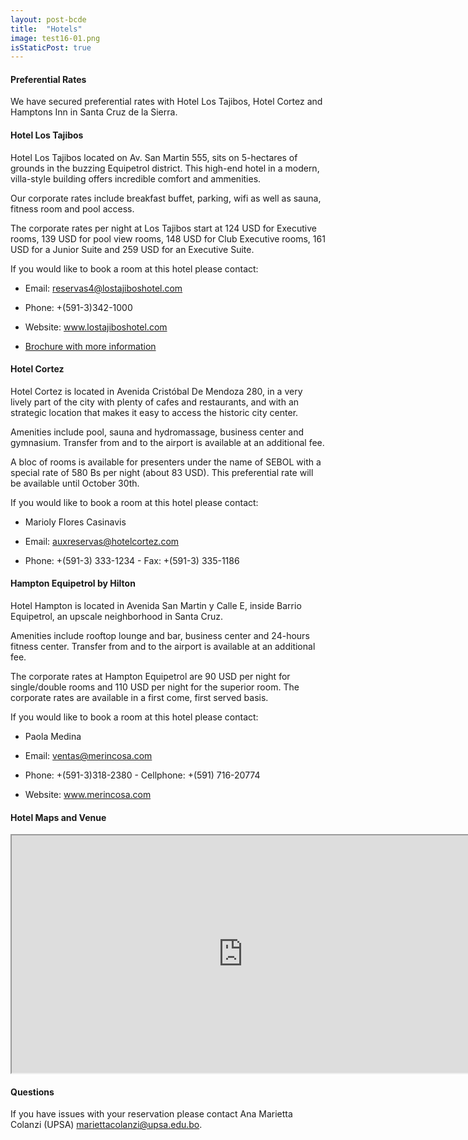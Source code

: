 ```yaml
---
layout: post-bcde
title:  "Hotels"
image: test16-01.png
isStaticPost: true
---
```



#### Preferential Rates
We have secured preferential rates with Hotel Los Tajibos, Hotel Cortez and Hamptons Inn in Santa Cruz de la Sierra.

#### Hotel Los Tajibos
Hotel Los Tajibos located on Av. San Martin 555, sits on 5-hectares of grounds in the buzzing Equipetrol district. This high-end hotel in a modern, villa-style building offers incredible comfort and ammenities.

Our corporate rates include breakfast buffet, parking, wifi as well as sauna, fitness room and pool access.

The corporate rates per night at Los Tajibos start at 124 USD for Executive rooms, 139 USD for pool view rooms, 148 USD for Club Executive rooms, 161 USD for a Junior Suite and 259 USD for an Executive Suite.

If you would like to book a room at  this hotel please contact:

* Email: [reservas4@lostajiboshotel.com](reservas4@lostajiboshotel.com)

* Phone: +(591-3)342-1000

* Website: www.lostajiboshotel.com

* <a href="/assets/brochuretajibos.pdf" target="_blank"> Brochure with more information </a>


#### Hotel Cortez
Hotel Cortez is located in Avenida Cristóbal De Mendoza 280, in a very lively part of the city with plenty of cafes and restaurants, and with an strategic location that makes it easy to access the historic city center.

Amenities include pool, sauna and hydromassage, business center and gymnasium. Transfer from and to the airport is available at an additional fee.

A bloc of rooms is available for presenters under the name of SEBOL with a special rate of 580 Bs per night (about 83 USD). This preferential rate will be available until October 30th.

If you would like to book a room at  this hotel please contact:

* Marioly Flores Casinavis

* Email:   [auxreservas@hotelcortez.com](mailto:auxreservas@hotelcortez.com)

* Phone: +(591-3) 333-1234 - Fax: +(591-3) 335-1186  

#### Hampton Equipetrol by Hilton
Hotel Hampton is located in Avenida San Martin y Calle E, inside Barrio Equipetrol, an upscale neighborhood in Santa Cruz.

Amenities include rooftop lounge and bar, business center and 24-hours fitness center. Transfer from and to the airport is available at an additional fee.

The corporate rates at Hampton Equipetrol  are 90 USD per night for single/double rooms and 110 USD per night for the superior room. The corporate rates are available in a first come, first served basis.

If you would like to book a room at  this hotel please contact:

* Paola Medina

* Email: [ventas@merincosa.com](mailto:ventas@merincosa.com)

* Phone: +(591-3)318-2380 - Cellphone: +(591) 716-20774

* Website: www.merincosa.com


#### Hotel Maps and Venue

<iframe src="https://www.google.com/maps/d/u/0/embed?mid=16KssEN5HcMp-E91gHaE9phE_K5Q4rigT" width="740" height="380"></iframe>

#### Questions

If you have issues with your reservation please contact Ana Marietta Colanzi (UPSA)  [mariettacolanzi@upsa.edu.bo](mailto:mariettacolanzi@upsa.edu.bo).


<!-- ![image-title-here](/img/posts/Registration-01.png){:class="img-responsive"} -->
